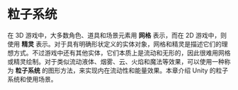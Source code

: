 <!-- # Particle Systems -->
# 粒子系统

<!-- In a 3D game, most characters, props and scenery elements are represented as **meshes**, while a 2D game uses **sprites** for these purposes. Meshes and sprites are the ideal way to depict “solid” objects with a well-defined shape. There are other entities in games, however, that are fluid and intangible in nature and consequently difficult to portray using meshes or sprites. For effects like moving liquids, smoke, clouds, flames and magic spells, a different approach to graphics known as **particle systems** can be used to capture the inherent fluidity and energy. This section explains Unity’s particle systems and what they can be used for. -->

在 3D 游戏中，大多数角色、道具和场景元素用 **网格** 表示，而在 2D 游戏中，则使用 **精灵** 表示。对于具有明确形状定义的实体对象，网格和精灵是描述它们的理想方式。不过游戏中还有其他实体，它们本质上是流动和无形的，因此很难用网格或精灵绘制。对于类似流动液体、烟雾、云、火焰和魔法等效果，可以使用一种称为 **粒子系统** 的图形方法，来实现内在流动性和能量效果。本章介绍 Unity 的粒子系统和使用场景。